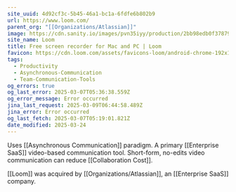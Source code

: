 ```yaml
---
site_uuid: 4d92cf3c-5b45-46a1-bc1a-6fdfe6b802b9
url: https://www.loom.com/
parent_org: "[[Organizations/Atlassian]]"
image: https://cdn.sanity.io/images/pvn35iyy/production/2bb98edb0f378799d46fc7aa3564b9ad28604073-1200x627.png
site_name: Loom
title: Free screen recorder for Mac and PC | Loom
favicon: https://cdn.loom.com/assets/favicons-loom/android-chrome-192x192.png
tags:
  - Productivity
  - Asynchronous-Communication
  - Team-Communication-Tools
og_errors: true
og_last_error: 2025-03-07T05:36:38.559Z
og_error_message: Error occurred
jina_last_request: 2025-03-09T06:44:58.489Z
jina_error: Error occurred
og_last_fetch: 2025-03-07T05:19:01.821Z
date_modified: 2025-03-24
---
```




Uses [[Asynchronous Communication]] paradigm.  A primary [[Enterprise SaaS]] video-based communication tool.  Short-form, no-edits video communication can reduce [[Collaboration Cost]].

[[Loom]] was acquired by [[Organizations/Atlassian]], an [[Enterprise SaaS]] company.





